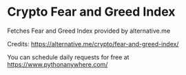 # Crypto Fear and Greed Index
Fetches Fear and Greed Index provided by alternative.me

Credits: https://alternative.me/crypto/fear-and-greed-index/

You can schedule daily requests for free at https://www.pythonanywhere.com/
